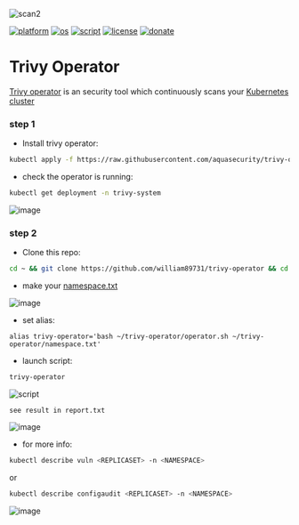 ![scan2](https://user-images.githubusercontent.com/68069659/210850710-ed7f822d-22b4-4604-9a09-a893af8f82d1.gif)



[![platform](https://img.shields.io/badge/platform-kubernetes-blue)](https://kubernetes.io/)
[![os](https://img.shields.io/badge/os-linux-red)](https://www.linux.org/)
[![script](https://img.shields.io/badge/script-bash-orange)](https://www.gnu.org/software/bash/)
[![license](https://img.shields.io/badge/license-Apache--2.0-yellowgreen)](https://apache.org/licenses/LICENSE-2.0)
[![donate](https://img.shields.io/badge/donate-wango-blue)](https://www.wango.org/donate.aspx)
# Trivy Operator

[Trivy operator](https://aquasecurity.github.io/trivy-operator/v0.10.1/) is an security tool which continuously scans your [Kubernetes cluster](https://kubernetes.io/)

### step 1

- Install trivy operator:

```bash
kubectl apply -f https://raw.githubusercontent.com/aquasecurity/trivy-operator/v0.10.1/deploy/static/trivy-operator.yaml
```
- check the operator is running:

```bash
kubectl get deployment -n trivy-system
```
![image](https://user-images.githubusercontent.com/68069659/210912943-123aac97-8cbc-4669-a84d-7cf01c260ead.png)


### step 2

- Clone this repo:

```bash
cd ~ && git clone https://github.com/william89731/trivy-operator && cd trivy-operator
```
- make your [namespace.txt](https://github.com/william89731/trivy-operator/blob/main/namespace.txt)

![image](https://user-images.githubusercontent.com/68069659/210927282-57a5228b-33fb-4739-8b20-dc43fdb8109c.png)


- set alias:

```alias trivy-operator='bash ~/trivy-operator/operator.sh ~/trivy-operator/namespace.txt'```

- launch script:

```bash
trivy-operator
```
![script](https://user-images.githubusercontent.com/68069659/211056782-817a3e41-40cb-446f-8bad-2449763b0a74.gif)


```see result in report.txt```

![image](https://user-images.githubusercontent.com/68069659/210921053-1bcbef46-e93b-4969-8676-d2aa7311fb0d.png)

- for more info:

```bash
kubectl describe vuln <REPLICASET> -n <NAMESPACE>
```
or

```bash
kubectl describe configaudit <REPLICASET> -n <NAMESPACE>
```

![image](https://user-images.githubusercontent.com/68069659/210922151-f079a7c5-84fb-483e-87b8-6daa1bc22078.png)



